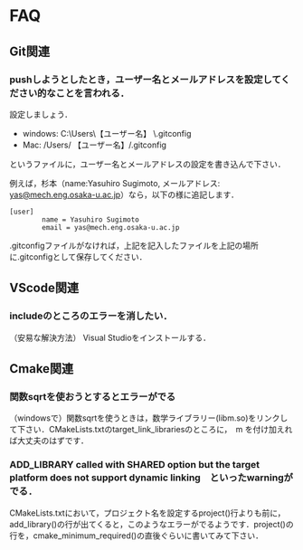 # FAQ

## Git関連

### pushしようとしたとき，ユーザー名とメールアドレスを設定してください的なことを言われる．

設定しましょう．

- windows: C:\Users\【ユーザー名】 \\.gitconfig
- Mac: /Users/ 【ユーザー名】/.gitconfig

というファイルに，ユーザー名とメールアドレスの設定を書き込んで下さい．

例えば，杉本（name:Yasuhiro Sugimoto, メールアドレス: yas@mech.eng.osaka-u.ac.jp）なら，以下の様に追記します．

```
[user]
        name = Yasuhiro Sugimoto
        email = yas@mech.eng.osaka-u.ac.jp
```

.gitconfigファイルがなければ，上記を記入したファイルを上記の場所に.gitconfigとして保存してください．

## VScode関連

### includeのところのエラーを消したい．

（安易な解決方法） Visual Studioをインストールする．

## Cmake関連

### 関数sqrtを使おうとするとエラーがでる

（windowsで）関数sqrtを使うときは，数学ライブラリー(libm.so)をリンクして下さい．CMakeLists.txtのtarget_link_librariesのところに，　m を付け加えれば大丈夫のはずです．

### ADD_LIBRARY called with SHARED option but the target platform does not support dynamic linking　といったwarningがでる．

CMakeLists.txtにおいて，プロジェクト名を設定するproject()行よりも前に，add_library()の行が出てくると，このようなエラーがでるようです．project()の行を，cmake_minimum_required()の直後ぐらいに書いてみて下さい．


